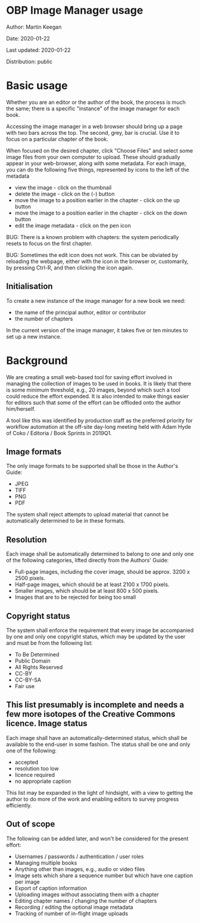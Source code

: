 OBP Image Manager usage
=======================

Author: Martin Keegan

Date: 2020-01-22

Last updated: 2020-01-22

Distribution: public

Basic usage
===========

Whether you are an editor or the author of the book, the process is much
the same; there is a specific "instance" of the image manager for each book.

Accessing the image manager in a web browser should bring up a page with
two bars across the top. The second, grey, bar is crucial. Use it to focus
on a particular chapter of the book.

When focused on the desired chapter, click "Choose Files" and select some
image files from your own computer to upload. These should gradually appear
in your web-browser, along with some metadata. For each image, you can do
the following five things, represented by icons to the left of the
metadata

* view the image - click on the thumbnail
* delete the image - click on the (-) button
* move the image to a position earlier in the chapter - click on the up button
* move the image to a position earlier in the chapter - click on the down button
* edit the image metadata - click on the pen icon

BUG: There is a known problem with chapters: the system periodically resets
to focus on the first chapter.

BUG: Sometimes the edit icon does not work. This can be obviated by
reloading the webpage, either with the icon in the browser or,
customarily, by pressing Ctrl-R, and then clicking the icon again.


Initialisation
--------------

To create a new instance of the image manager for a new book we need:

* the name of the principal author, editor or contributor
* the number of chapters

In the current version of the image manager, it takes five or ten minutes
to set up a new instance.

Background
==========

We are creating a small web-based tool for saving effort involved in
managing the collection of images to be used in books. It is likely that
there is some minimum threshold, e.g., 20 images, beyond which such a tool
could reduce the effort expended. It is also intended to make things easier
for editors such that some of the effort can be offloded onto the author
him/herself.

A tool like this was identified by production staff as the preferred
priority for workflow automation at the off-site day-long meeting held
with Adam Hyde of Coko / Editoria / Book Sprints in 2019Q1.

Image formats
-------------

The only image formats to be supported shall be those in the Author's Guide:

* JPEG
* TIFF
* PNG
* PDF

The system shall reject attempts to upload material that cannot be
automatically determined to be in these formats.

Resolution
----------

Each image shall be automatically determined to belong to one and only one
of the following categories, lifted directly from the Authors' Guide:

* Full-page images, including the cover image, should be approx. 3200 x 2500
pixels.
* Half-page images, which should be at least 2100 x 1700 pixels.
* Smaller images, which should be at least 800 x 500 pixels.
* Images that are to be rejected for being too small

Copyright status
----------------

The system shall enforce the requirement that every image be accompanied by
one and only one copyright status, which may be updated by the user and must
be from the following list:

* To Be Determined
* Public Domain
* All Rights Reserved
* CC-BY
* CC-BY-SA
* Fair use

This list presumably is incomplete and needs a few more isotopes of
the Creative Commons licence.
Image status
------------

Each image shall have an automatically-determined status, which shall
be available to the end-user in some fashion. The status shall be one
and only one of the following:

* accepted
* resolution too low
* licence required
* no appropriate caption

This list may be expanded in the light of hindsight, with a view to
getting the author to do more of the work and enabling editors to
survey progress efficiently.

Out of scope
------------

The following can be added later, and won't be considered for the present
effort:

* Usernames / passwords / authentication / user roles
* Managing multiple books
* Anything other than images, e.g., audio or video files
* Image sets which share a sequence number but which have one caption per image
* Export of caption information
* Uploading images without associating them with a chapter
* Editing chapter names / changing the number of chapters
* Recording / editing the optional image metadata
* Tracking of number of in-flight image uploads
